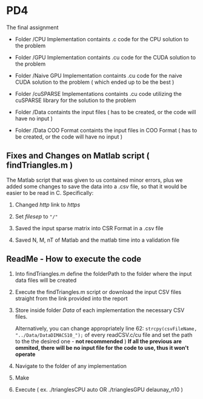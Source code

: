 # PD4
The final assignment

 - Folder /CPU Implementation containts .c code for the CPU solution to the problem

 - Folder /GPU Implementation containts .cu code for the CUDA solution to the problem

 - Folder /Naive GPU Implementation containts .cu code for the naive CUDA solution to the problem ( which ended up to be the best )

 - Folder /cuSPARSE Implementations containts .cu code utilizing the cuSPARSE library for the solution to the problem

 - Folder /Data containts the input files ( has to be created, or the code will have no input )

 - Folder /Data COO Format containts the input files in COO Format ( has to be created, or the code will have no input ) 


## Fixes and Changes on Matlab script ( findTriangles.m )

The Matlab script that was given to us contained minor errors, plus we added some changes to save the data into a .csv file, so that it would be easier to be read in C. Specifically:

1. Changed *http* link to *https*

2. Set *filesep* to `"/"`

3. Saved the input sparse matrix into CSR Format in a .csv file

4. Saved N, M, nT of Matlab and the matlab time into a validation file

## ReadMe - How to execute the code

1) Into findTriangles.m define the folderPath to the folder where the input data files will be created

2) Execute the findTriangles.m script or download the input CSV files straight from the link provided into the report

3) Store inside folder *Data* of each implementation the necessary CSV files. 

   Alternatively, you can change appropriately line 62: `strcpy(csvFileName,  "../Data/DataDIMACS10_");` of every readCSV.c/cu file   and set the path to the the desired one - **not recommended** )
**If all the previous are ommited, there will be no input file for the code to use, thus it won't operate**

4) Navigate to the folder of any implementation

5) Make

6) Execute ( ex. ./trianglesCPU auto OR ./trianglesGPU delaunay_n10 ) 
